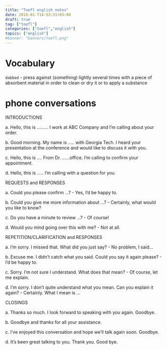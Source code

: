 ```yaml
---
title: "Toefl english notes"
date: 2018-01-T14:53:31+03:00
draft: true
tag: ["toefl"]
categories: ["toefl","english"]
topics: ["english"]
#banner: "banners/toefl.png"
---
```



# Vocabulary

`dabbed` - press against (something) lightly several times with a piece of absorbent material in order to clean or dry it or to apply a substance

# phone conversations

INTRODUCTIONS

a. Hello, this is ……… I work at ABC Company and I’m calling about your order.

b. Good morning. My name is ….. with Georgia Tech. I heard your presentation at the conference and would like to discuss it with you.

c. Hello, this is …. From Dr. ……office. I’m calling to confirm your appointment.

d. Hello, this is ….. I’m calling with a question for you.

REQUESTS and RESPONSES

a. Could you please confirm …? - Yes, I’d be happy to.

b. Could you give me more information about ...? - Certainly, what would you like to know?

c. Do you have a minute to review …? - Of course!

d. Would you mind going over this with me? - Not at all.

REPETITION/CLARIFICATION and RESPONSES

a. I’m sorry. I missed that. What did you just say? - No problem, I said…

b. Excuse me. I didn’t catch what you said. Could you say it again please? - I’d be happy to.

c. Sorry. I’m not sure I understand. What does that mean? - Of course, let me explain.

d. I’m sorry. I don’t quite understand what you mean. Can you explain it again? - Certainly. What I mean is …

CLOSINGS

a. Thanks so much. I look forward to speaking with you again. Goodbye.

b. Goodbye and thanks for all your assistance.

c. I’ve enjoyed this conversation and hope we’ll talk again soon. Goodbye.

d. It’s been great talking to you. Thank you. Good bye.